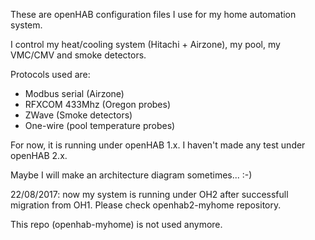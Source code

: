 These are openHAB configuration files I use for my home automation system.

I control my heat/cooling system (Hitachi + Airzone), my pool, my VMC/CMV and smoke detectors.

Protocols used are:
- Modbus serial (Airzone)
- RFXCOM 433Mhz (Oregon probes)
- ZWave (Smoke detectors)
- One-wire (pool temperature probes)

For now, it is running under openHAB 1.x. I haven't made any test under openHAB 2.x.

Maybe I will make an architecture diagram sometimes... :-)

22/08/2017: now my system is running under OH2 after successfull migration from OH1.
Please check openhab2-myhome repository.

This repo (openhab-myhome) is not used anymore.
